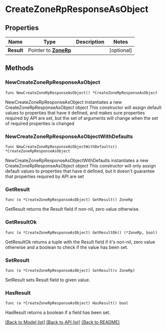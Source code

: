 # CreateZoneRpResponseAsObject

## Properties

Name | Type | Description | Notes
------------ | ------------- | ------------- | -------------
**Result** | Pointer to [**ZoneRp**](ZoneRp.md) |  | [optional] 

## Methods

### NewCreateZoneRpResponseAsObject

`func NewCreateZoneRpResponseAsObject() *CreateZoneRpResponseAsObject`

NewCreateZoneRpResponseAsObject instantiates a new CreateZoneRpResponseAsObject object
This constructor will assign default values to properties that have it defined,
and makes sure properties required by API are set, but the set of arguments
will change when the set of required properties is changed

### NewCreateZoneRpResponseAsObjectWithDefaults

`func NewCreateZoneRpResponseAsObjectWithDefaults() *CreateZoneRpResponseAsObject`

NewCreateZoneRpResponseAsObjectWithDefaults instantiates a new CreateZoneRpResponseAsObject object
This constructor will only assign default values to properties that have it defined,
but it doesn't guarantee that properties required by API are set

### GetResult

`func (o *CreateZoneRpResponseAsObject) GetResult() ZoneRp`

GetResult returns the Result field if non-nil, zero value otherwise.

### GetResultOk

`func (o *CreateZoneRpResponseAsObject) GetResultOk() (*ZoneRp, bool)`

GetResultOk returns a tuple with the Result field if it's non-nil, zero value otherwise
and a boolean to check if the value has been set.

### SetResult

`func (o *CreateZoneRpResponseAsObject) SetResult(v ZoneRp)`

SetResult sets Result field to given value.

### HasResult

`func (o *CreateZoneRpResponseAsObject) HasResult() bool`

HasResult returns a boolean if a field has been set.


[[Back to Model list]](../README.md#documentation-for-models) [[Back to API list]](../README.md#documentation-for-api-endpoints) [[Back to README]](../README.md)


